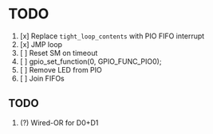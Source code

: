 # TODO

1. [x] Replace `tight_loop_contents` with PIO FIFO interrupt
2. [x] JMP loop
3. [ ] Reset SM on timeout
4. [ ] gpio_set_function(0, GPIO_FUNC_PIO0);
5. [ ] Remove LED from PIO
6. [ ] Join FIFOs

## TODO
1. (?) Wired-OR for D0+D1 